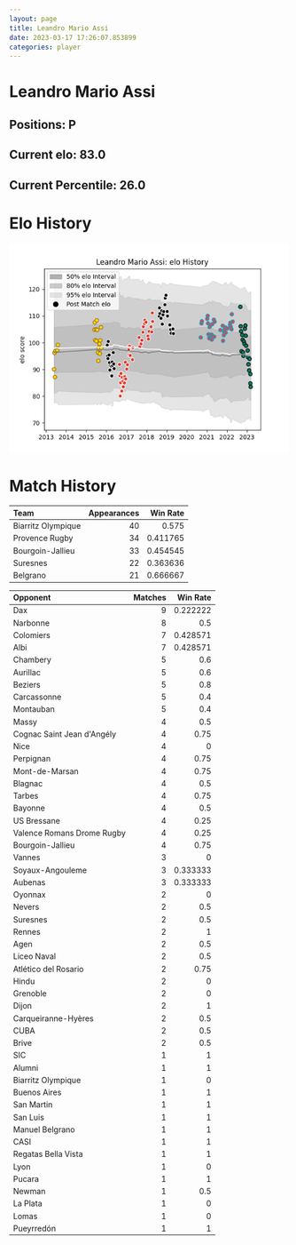 ```yaml
---  
layout: page  
title: Leandro Mario Assi  
date: 2023-03-17 17:26:07.853899  
categories: player  
---
```

# Leandro Mario Assi

## Positions: P

## Current elo: 83.0

## Current Percentile: 26.0

# Elo History


![elo history](history_LeandroMarioAssi.png)
# Match History


| Team               |   Appearances |   Win Rate |
|:-------------------|--------------:|-----------:|
| Biarritz Olympique |            40 |   0.575    |
| Provence Rugby     |            34 |   0.411765 |
| Bourgoin-Jallieu   |            33 |   0.454545 |
| Suresnes           |            22 |   0.363636 |
| Belgrano           |            21 |   0.666667 |

| Opponent                   |   Matches |   Win Rate |
|:---------------------------|----------:|-----------:|
| Dax                        |         9 |   0.222222 |
| Narbonne                   |         8 |   0.5      |
| Colomiers                  |         7 |   0.428571 |
| Albi                       |         7 |   0.428571 |
| Chambery                   |         5 |   0.6      |
| Aurillac                   |         5 |   0.6      |
| Beziers                    |         5 |   0.8      |
| Carcassonne                |         5 |   0.4      |
| Montauban                  |         5 |   0.4      |
| Massy                      |         4 |   0.5      |
| Cognac Saint Jean d'Angély |         4 |   0.75     |
| Nice                       |         4 |   0        |
| Perpignan                  |         4 |   0.75     |
| Mont-de-Marsan             |         4 |   0.75     |
| Blagnac                    |         4 |   0.5      |
| Tarbes                     |         4 |   0.75     |
| Bayonne                    |         4 |   0.5      |
| US Bressane                |         4 |   0.25     |
| Valence Romans Drome Rugby |         4 |   0.25     |
| Bourgoin-Jallieu           |         4 |   0.75     |
| Vannes                     |         3 |   0        |
| Soyaux-Angouleme           |         3 |   0.333333 |
| Aubenas                    |         3 |   0.333333 |
| Oyonnax                    |         2 |   0        |
| Nevers                     |         2 |   0.5      |
| Suresnes                   |         2 |   0.5      |
| Rennes                     |         2 |   1        |
| Agen                       |         2 |   0.5      |
| Liceo Naval                |         2 |   0.5      |
| Atlético del Rosario       |         2 |   0.75     |
| Hindu                      |         2 |   0        |
| Grenoble                   |         2 |   0        |
| Dijon                      |         2 |   1        |
| Carqueiranne-Hyères        |         2 |   0.5      |
| CUBA                       |         2 |   0.5      |
| Brive                      |         2 |   0.5      |
| SIC                        |         1 |   1        |
| Alumni                     |         1 |   1        |
| Biarritz Olympique         |         1 |   0        |
| Buenos Aires               |         1 |   1        |
| San Martin                 |         1 |   1        |
| San Luis                   |         1 |   1        |
| Manuel Belgrano            |         1 |   1        |
| CASI                       |         1 |   1        |
| Regatas Bella Vista        |         1 |   1        |
| Lyon                       |         1 |   0        |
| Pucara                     |         1 |   1        |
| Newman                     |         1 |   0.5      |
| La Plata                   |         1 |   0        |
| Lomas                      |         1 |   0        |
| Pueyrredón                 |         1 |   1        |